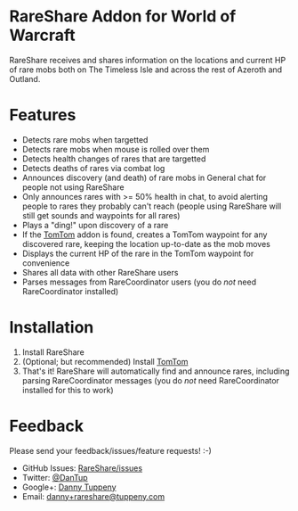 RareShare Addon for World of Warcraft
=========

RareShare receives and shares information on the locations and current HP of rare mobs both on The Timeless Isle and across the rest of Azeroth and Outland.

Features
===

- Detects rare mobs when targetted
- Detects rare mobs when mouse is rolled over them
- Detects health changes of rares that are targetted
- Detects deaths of rares via combat log
- Announces discovery (and death) of rare mobs in General chat for people not using RareShare
- Only announces rares with >= 50% health in chat, to avoid alerting people to rares they probably can't reach (people using RareShare will still get sounds and waypoints for all rares)
- Plays a "ding!" upon discovery of a rare
- If the [TomTom](http://www.curse.com/addons/wow/tomtom) addon is found, creates a TomTom waypoint for any discovered rare, keeping the location up-to-date as the mob moves
- Displays the current HP of the rare in the TomTom waypoint for convenience
- Shares all data with other RareShare users
- Parses messages from RareCoordinator users (you do *not* need RareCoordinator installed)

Installation
===

1. Install RareShare
2. (Optional; but recommended) Install [TomTom](http://www.curse.com/addons/wow/tomtom)
3. That's it! RareShare will automatically find and announce rares, including parsing RareCoordinator messages (you do *not* need RareCoordinator installed for this to work)

Feedback
===
Please send your feedback/issues/feature requests! :-)

- GitHub Issues: [RareShare/issues](https://github.com/DanTup/RareShare/issues)
- Twitter: [@DanTup](https://twitter.com/DanTup)
- Google+: [Danny Tuppeny](http://profile.dantup.com/)
- Email: [danny+rareshare@tuppeny.com](mailto:danny+rareshare@tuppeny.com)
